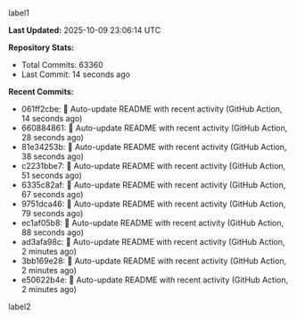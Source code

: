 
label1 
<!-- ACTIVITY_START -->
**Last Updated:** 2025-10-09 23:06:14 UTC

**Repository Stats:**
- Total Commits: 63360
- Last Commit: 14 seconds ago

**Recent Commits:**
- 061ff2cbe: 🤖 Auto-update README with recent activity (GitHub Action, 14 seconds ago)
- 660884861: 🤖 Auto-update README with recent activity (GitHub Action, 28 seconds ago)
- 81e34253b: 🤖 Auto-update README with recent activity (GitHub Action, 38 seconds ago)
- c2231bbe7: 🤖 Auto-update README with recent activity (GitHub Action, 51 seconds ago)
- 6335c82af: 🤖 Auto-update README with recent activity (GitHub Action, 67 seconds ago)
- 9751dca46: 🤖 Auto-update README with recent activity (GitHub Action, 79 seconds ago)
- ec1af05b8: 🤖 Auto-update README with recent activity (GitHub Action, 88 seconds ago)
- ad3afa98c: 🤖 Auto-update README with recent activity (GitHub Action, 2 minutes ago)
- 3bb169e28: 🤖 Auto-update README with recent activity (GitHub Action, 2 minutes ago)
- e50622b4e: 🤖 Auto-update README with recent activity (GitHub Action, 2 minutes ago)
<!-- ACTIVITY_END -->

label2
